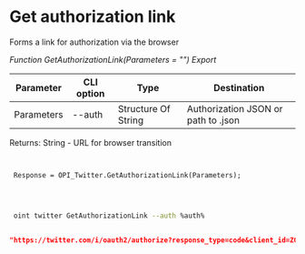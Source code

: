﻿---
sidebar_position: 1
---

# Get authorization link
 Forms a link for authorization via the browser


*Function GetAuthorizationLink(Parameters = "") Export*

 | Parameter | CLI option | Type | Destination |
 |-|-|-|-|
 | Parameters | --auth | Structure Of String | Authorization JSON or path to .json |

 
 Returns: String - URL for browser transition

```bsl title="Code example"
	
 
 Response = OPI_Twitter.GetAuthorizationLink(Parameters);
 
	
```

```sh title="CLI command example"
 
 oint twitter GetAuthorizationLink --auth %auth%

```


```json title="Result"

"https://twitter.com/i/oauth2/authorize?response_type=code&client_id=ZG1vSmxlVTJXYi05M2c0ek9iV246MTpjaQ&redirect_uri=https%3A%2F%2Fapi.athenaeum.digital%2Fopi%2Fhs%2Ftwitter&scope=tweet.read%20tweet.write%20tweet.moderate.write%20users.read%20follows.read%20follows.write%20offline.access%20space.read%20mute.read%20mute.write%20like.read%20like.write%20list.read%20list.write%20block.read%20block.write%20bookmark.read%20bookmark.write&state=state&code_challenge=challenge&code_challenge_method=plain"

```
